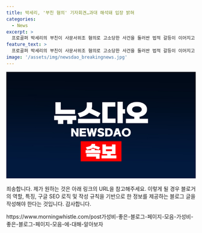 ```yaml
---
title: 박세리, '부친 혐의' 기자회견…과대 해석돼 입장 밝혀
categories:
  - News
excerpt: >
  프로골퍼 박세리의 부친이 사문서위조 혐의로 고소당한 사건을 둘러싼 법적 갈등이 이어지고 있습니다. 이에 박세리 희망재단은 18일 오후 3시 서울 강남구에서 기자회견을 개최하여 과대 해석된 기사들에 대한 정확한 설명을 제공할 예정입니다. 이에 대한 자세한 설명과 현재 진행 중인 법적 과정에 대한 해석도 예정되어 있습니다. 부친의 행동으로 인해 새만금 해양레저관광 복합단지 사업의 우선협상자 지정이 취소되는 등의 영향도 불거지고 있습니다.
feature_text: >
  프로골퍼 박세리의 부친이 사문서위조 혐의로 고소당한 사건을 둘러싼 법적 갈등이 이어지고 있습니다. 이에 박세리 희망재단은 18일 오후 3시 서울 강남구에서 기자회견을 개최하여 과대 해석된 기사들에 대한 정확한 설명을 제공할 예정입니다. 이에 대한 자세한 설명과 현재 진행 중인 법적 과정에 대한 해석도 예정되어 있습니다. 부친의 행동으로 인해 새만금 해양레저관광 복합단지 사업의 우선협상자 지정이 취소되는 등의 영향도 불거지고 있습니다.
image: '/assets/img/newsdao_breakingnews.jpg'
---
```


<p><img src="/assets/img/newsdao_breakingnews.jpg" alt="pcversion 속보" /></p>

<p>죄송합니다. 제가 원하는 것은 아래 링크의 URL을 참고해주세요.
이렇게 될 경우 블로거의 역할, 특징, 구글 SEO 로직 및 작성 규칙을 기반으로 한 정보를 제공하는 블로그 글을 작성해야 한다는 것입니다. 감사합니다.</p>

<p>https://www.morningwhistle.com/post가성비-좋은-블로그-페이지-모음-가성비-좋은-블로그-페이지-모음-에-대해-알아보자</p>

